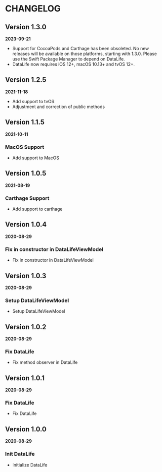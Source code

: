 # CHANGELOG

## Version 1.3.0
**2023-09-21**

- Support for CocoaPods and Carthage has been obsoleted. No new releases will be available on those platforms, starting with 1.3.0. Please use the Swift Package Manager to depend on DataLife.
- DataLife now requires iOS 12+, macOS 10.13+ and tvOS 12+.

## Version 1.2.5
**2021-11-18**

- Add support to tvOS
- Adjustment and correction of public methods

## Version 1.1.5
**2021-10-11**

### MacOS Support

- Add support to MacOS

## Version 1.0.5
**2021-08-19**

### Carthage Support

- Add support to carthage

## Version 1.0.4
**2020-08-29**

### Fix in constructor in DataLifeViewModel

- Fix in constructor in DataLifeViewModel

## Version 1.0.3
**2020-08-29**

### Setup DataLifeViewModel

- Setup DataLifeViewModel

## Version 1.0.2
**2020-08-29**

### Fix DataLife

- Fix method observer in DataLife

## Version 1.0.1
**2020-08-29**

### Fix DataLife

- Fix DataLife

## Version 1.0.0
**2020-08-29**

### Init DataLife

- Initialize DataLife
